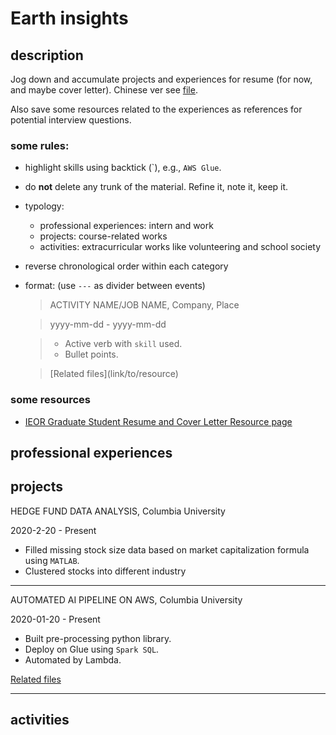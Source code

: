 # Earth insights

## description
Jog down and accumulate projects and experiences for resume (for now, and maybe cover letter). Chinese ver see [file](chinese.md).

Also save some resources related to the experiences as references for potential interview questions.

### some rules:
- highlight skills using backtick (\`), e.g., `AWS Glue`.
- do **not** delete any trunk of the material. Refine it, note it, keep it.
- typology:
  - professional experiences: intern and work
  - projects: course-related works 
  - activities: extracurricular works like volunteering and school society
- reverse chronological order within each category
- format: (use `---` as divider between events)
  > ACTIVITY NAME/JOB NAME, Company, Place
  
  > yyyy-mm-dd - yyyy-mm-dd
  
  > - Active verb with `skill` used.
  > - Bullet points.
  
  > \[Related files](link/to/resource)

### some resources
- [IEOR Graduate Student Resume and Cover Letter Resource page](https://ieor.columbia.edu/resume-cover-letter-guidelines)

## professional experiences

## projects

HEDGE FUND DATA ANALYSIS, Columbia University

2020-2-20 - Present

- Filled missing stock size data based on market capitalization formula using `MATLAB`.
- Clustered stocks into different industry

---

AUTOMATED AI PIPELINE ON AWS, Columbia University

2020-01-20 - Present

- Built pre-processing python library.
- Deploy on Glue using `Spark SQL`.
- Automated by Lambda.

[Related files](resource/)

---


## activities
